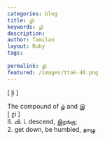 ```yaml
---
categories: blog
title: ழி
keywords: ழி
description: 
author: Tamilan
layout: Ruby
tags: 
 
permalink: ழி
featured: /images/ttak-48.png
---
```

  
[ ḻi ]  
  
The compound of ழ் and இ  
[ ẕi ]  
II. வி. i. descend, இறங்கு;   
2. get down, be humbled, தாழு